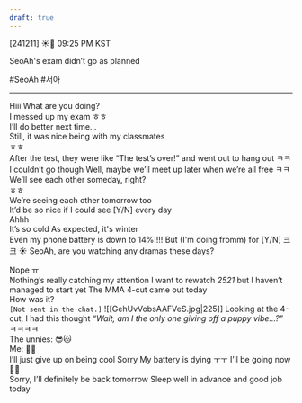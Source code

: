 ```yaml
---
draft: true
---
```


[241211] ☀️💭 09:25 PM KST

SeoAh's exam didn’t go as planned 

#SeoAh #서아

___
Hiii 
What are you doing?   
I messed up my exam
ㅎㅎ  
I’ll do better next time…  
Still, it was nice being with my classmates  
ㅎㅎ  
After the test, they were like “The test’s over!”
and went out to hang out ㅋㅋ  
I couldn’t go though
Well, maybe we’ll meet up later when we’re all free ㅋㅋ  
We’ll see each other someday, right?  
ㅎㅎ  
We’re seeing each other tomorrow too  
It’d be so nice if I could see [Y/N] every day  
Ahhh  
It’s so cold
As expected, it's winter  
Even my phone battery is down to 14%!!!!
But (I'm doing fromm) for [Y/N] 
크크
☀️ SeoAh, are you watching any dramas these days?

Nope ㅠ  
Nothing’s really catching my attention
I want to rewatch _2521_
but I haven’t managed to start yet
The MMA 4-cut came out today  
How was it?  
`[Not sent in the chat.]`
![[GehUvVobsAAFVeS.jpg|225]]
Looking at the 4-cut, I had this thought
*“Wait, am I the only one giving off a puppy vibe…?”*  
ㅋㅋㅋㅋ  
The unnies: 😎🐱  
Me: 🎀🐶  
I’ll just give up on being cool 
Sorry
My battery is dying ㅜㅜ
I’ll be going now 🥺🥺  
Sorry, I’ll definitely be back tomorrow
Sleep well in advance
and good job today